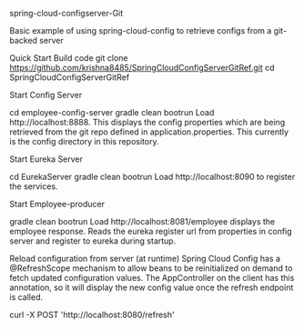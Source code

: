 spring-cloud-configserver-Git

Basic example of using spring-cloud-config to retrieve configs from a git-backed server

Quick Start
Build code
git clone https://github.com/krishna8485/SpringCloudConfigServerGitRef.git
cd SpringCloudConfigServerGitRef

Start Config Server

cd employee-config-server
gradle clean bootrun
Load http://localhost:8888. This displays the config properties which are being retrieved from the git repo defined in application.properties. This currently is the config directory in this repository.

Start Eureka Server

cd EurekaServer
gradle clean bootrun
Load http://localhost:8090 to register the services.

Start Employee-producer

gradle clean bootrun
Load http://localhost:8081/employee displays the employee response. Reads the eureka register url from properties in config server and register to eureka during startup.

Reload configuration from server (at runtime)
Spring Cloud Config has a @RefreshScope mechanism to allow beans to be reinitialized on demand to fetch updated configuration values. The AppController on the client has this annotation, so it will display the new config value once the refresh endpoint is called.

curl -X POST 'http://localhost:8080/refresh'